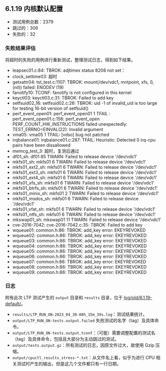 ## 6.1.19 内核默认配置

- 测试用例总数：2379
- 跳过的：308
- 失败的：32

### 失败结果评估

将超时的失败的用例进行重新测试，整理测试日志，得到如下结果。

- leapsec01.c:84: TBROK: adjtimex status 8208 not set：
- clock_settime03: 超时
- getxattr04: tst_test.c:1107: TBROK: mount(/dev/vdc1, mntpoint, xfs, 0, (nil)) failed: ENODEV (19)
- fanotify10: TCONF: fanotify is not configured in this kernel
- keyctl03: keyctl03.c:31: TBROK: Failed to add key
- setfsuid02_16: setfsuid02.c:26: TBROK: uid -1 of invalid_uid is too large for testing 16-bit version of setfsuid()
- perf_event_open01: perf_event_open01    1  TFAIL  :  perf_event_open01.c:156: perf_event_open PERF_COUNT_HW_INSTRUCTIONS failed unexpectedly: TEST_ERRNO=EINVAL(22): Invalid argument
- vma05: vma05 1 TFAIL: [vdso] bug not patched
- irqbalance01: irqbalance01.c:287: TFAIL: Heuristic: Detected 0 irq-cpu pairs have been dissallowed
- memcg_test_3: 超时，复测后通过
- df01_sh: df01 85 TWARN: Failed to release device '/dev/vdc1'
- mkfs01_sh: mkfs01 6 TWARN: Failed to release device '/dev/vdc1'
- mkfs01_ext2_sh: mkfs01 6 TWARN: Failed to release device '/dev/vdc1'
- mkfs01_ext3_sh: mkfs01 6 TWARN: Failed to release device '/dev/vdc1'
- mkfs01_ext4_sh: mkfs01 6 TWARN: Failed to release device '/dev/vdc1'
- mkfs01_xfs_sh: mkfs01 6 TWARN: Failed to release device '/dev/vdc1'
- mkfs01_btrfs_sh: mkfs01 6 TWARN: Failed to release device '/dev/vdc1'
- mkfs01_minix_sh: mkfs01 2 TWARN: Failed to release device '/dev/vdc1'
- mkfs01_msdos_sh: mkfs01 6 TWARN: Failed to release device '/dev/vdc1'
- mkfs01_vfat_sh: mkfs01 6 TWARN: Failed to release device '/dev/vdc1'
- mkfs01_ntfs_sh: mkfs01 6 TWARN: Failed to release device '/dev/vdc1'
- mkswap01_sh: mkswap01 11 TWARN: Failed to release device '/dev/vdc1'
- cve-2016-7042: cve-2016-7042.c:35: TBROK: Failed to add key
- wqueue01: common.h:86: TBROK: add_key error: EKEYREVOKED
- wqueue02: common.h:86: TBROK: add_key error: EKEYREVOKED
- wqueue03: common.h:86: TBROK: add_key error: EKEYREVOKED
- wqueue04: common.h:86: TBROK: add_key error: EKEYREVOKED
- wqueue05: common.h:86: TBROK: add_key error: EKEYREVOKED
- wqueue06: common.h:86: TBROK: add_key error: EKEYREVOKED
- wqueue07: common.h:86: TBROK: add_key error: EKEYREVOKED
- wqueue08: common.h:86: TBROK: add_key error: EKEYREVOKED
- wqueue09: common.h:86: TBROK: add_key error: EKEYREVOKED

### 日志

附有此次 LTP 测试产生的 `output` 目录和 `results` 目录，位于 [log/old/6.1.19-default/](./log/old/6.1.19-default/)。

- `results/LTP_RUN_ON-2023_04_30-08h_15m_39s.log`：测试结果统计。
- `output/LTP_RUN_ON-tests.output.failed` 失败测试的名字（tag）及具体命令。
- `output/LTP_RUN_ON-tests.output.tconf`：（可能）需要调整配置的测试名（tag）及具体命令，包括且大部分为主动跳过的测试。
- `output/tests.output.gz`：所有测试的日志，因原文件过大，故使用 Gzip 压缩。
- `output/cpuctl_results_stress-*.txt`：从文件名上看，似乎为进行 CPU 相关测试时产生的输出，但是这几个文件都只有一行日期。